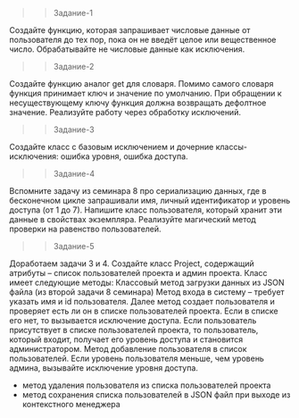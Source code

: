 >>Задание-1
> 
Создайте функцию, которая запрашивает числовые данные от
 пользователя до тех пор, пока он не введёт целое или
 вещественное число.
 Обрабатывайте не числовые данные как исключения.

 >>Задание-2
 > 
 Создайте функцию аналог get для словаря.
 Помимо самого словаря функция принимает ключ и
 значение по умолчанию.
 При обращении к несуществующему ключу функция должна
 возвращать дефолтное значение.
 Реализуйте работу через обработку исключений.

>> Задание-3
>
  Создайте класс с базовым исключением и дочерние классы-исключения:
  ошибка уровня,
  ошибка доступа.

>> Задание-4
> 
 Вспомните задачу из семинара 8 про сериализацию данных, где в бесконечном цикле запрашивали имя, личный идентификатор и уровень доступа (от 1 до 7).
 Напишите класс пользователя, который хранит эти данные в свойствах экземпляра.
 Реализуйте магический метод проверки на равенство пользователей.

>> Задание-5
> 
 Доработаем задачи 3 и 4. Создайте класс Project, содержащий атрибуты – список пользователей проекта и админ проекта. Класс имеет следующие методы:
 Классовый метод загрузки данных из JSON файла (из второй задачи 8 семинара)
 Метод входа в систему – требует указать имя и id пользователя. Далее метод создает пользователя и проверяет есть ли он в списке пользователей проекта.
 Если в списке его нет, то вызывается исключение доступа. Если пользователь присутствует в списке пользователей проекта, то пользователь,
 который входит, получает его уровень доступа и становится администратором.
 Метод добавление пользователя в список пользователей. Если уровень пользователя меньше, чем уровень админа, вызывайте исключение уровня доступа.

 * метод удаления пользователя из списка пользователей проекта
 * метод сохранения списка пользователей в JSON файл при выходе из контекстного менеджера  
